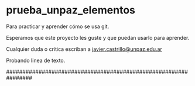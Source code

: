# prueba_unpaz_elementos
Para practicar y aprender cómo se usa git.

Esperamos que este proyecto les guste y que puedan usarlo para aprender.

Cualquier duda o crítica escriban a javier.castrillo@unpaz.edu.ar

Probando linea de texto.

################################################################

